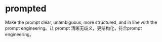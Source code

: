 # prompted
Make the prompt clear, unambiguous, more structured, and in line with the prompt engineering。让 prompt 清晰无歧义，更结构化，符合prompt engineering。
